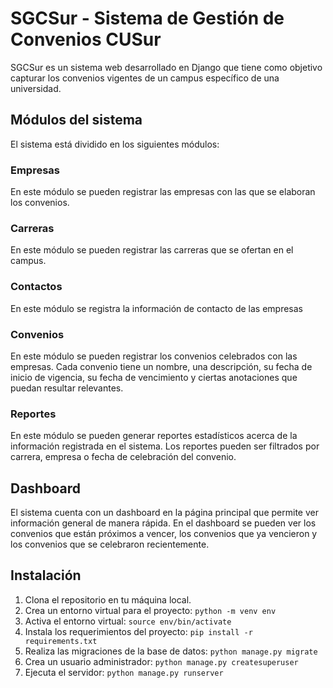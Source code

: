 

# SGCSur - Sistema de Gestión de Convenios CUSur

SGCSur es un sistema web desarrollado en Django que tiene como objetivo capturar los convenios vigentes de un campus específico de una universidad. 

## Módulos del sistema

El sistema está dividido en los siguientes módulos:

### Empresas

En este módulo se pueden registrar las empresas con las que se elaboran los convenios.

### Carreras

En este módulo se pueden registrar las carreras que se ofertan en el campus.

### Contactos

En este módulo se registra la información de contacto de las empresas

### Convenios

En este módulo se pueden registrar los convenios celebrados con las empresas. Cada convenio tiene un nombre, una descripción, su fecha de inicio de vigencia, su fecha de vencimiento y ciertas anotaciones que puedan resultar relevantes.

### Reportes

En este módulo se pueden generar reportes estadísticos acerca de la información registrada en el sistema. Los reportes pueden ser filtrados por carrera, empresa o fecha de celebración del convenio.

## Dashboard

El sistema cuenta con un dashboard en la página principal que permite ver información general de manera rápida. En el dashboard se pueden ver los convenios que están próximos a vencer, los convenios que ya vencieron y los convenios que se celebraron recientemente.

## Instalación

1. Clona el repositorio en tu máquina local.
2. Crea un entorno virtual para el proyecto: `python -m venv env`
3. Activa el entorno virtual: `source env/bin/activate`
4. Instala los requerimientos del proyecto: `pip install -r requirements.txt`
5. Realiza las migraciones de la base de datos: `python manage.py migrate`
6. Crea un usuario administrador: `python manage.py createsuperuser`
7. Ejecuta el servidor: `python manage.py runserver`
